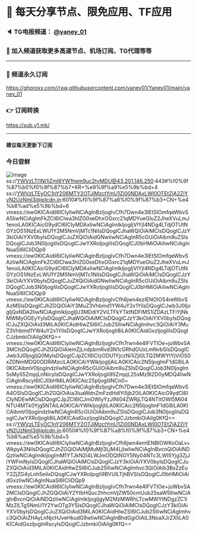 # 🚀 每天分享节点、限免应用、TF应用
### 🔈 TG电报频道： [@yaney_01](https://t.me/yaney_01) 
### 🔔 加入频道获取更多高速节点、机场订阅、TG代理等等  
***
### 🔗  频道永久订阅
   https://ghproxy.com//raw.githubusercontent.com/yaney01/Yaney01/main/yaney_01
### 👉  订阅转换
   https://sub.v1.mk/
***
#### 建议每天更新下订阅
### 今日尝鲜
![image](https://user-images.githubusercontent.com/53202722/223019066-a2dd5429-317f-416f-a569-485ea9d5b75f.png)
ss://YWVzLTI1Ni1jZmI6YW1hem9uc2tyMDU@43.201.146.250:443#%f0%9f%87%b0%f0%9f%87%b7+KR+%e9%9f%a9%e5%9b%bd+4
ss://YWVzLTEyOC1nY206MTY2OTJiMzctYmU1Zi00NDAxLWI0OTEtZjA2ZjYyN2UzNmI3@iplcdn.in:6010#%f0%9f%87%a8%f0%9f%87%b3+CN+%e4%b8%ad%e5%9b%bd+6
vmess://ew0KICAidiI6ICIyIiwNCiAgInBzIjogIvCfh7Dwn4e3IEtSIOmfqeWbvSA5IiwNCiAgImFkZCI6ICIwa3hlZG0xeDhxOGxrc21qMDYueGluZ2JheXVuLmJ1enoiLA0KICAicG9ydCI6ICIyMDAxIiwNCiAgImlkIjogIjVlYjI4NDg4LTdjOTUtNGYzOS1iNzExLWU1Y2M5NmVjMTc1NiIsDQogICJhaWQiOiAiMCIsDQogICJzY3kiOiAiYXV0byIsDQogICJuZXQiOiAidGNwIiwNCiAgInR5cGUiOiAibm9uZSIsDQogICJob3N0IjogIiIsDQogICJwYXRoIjogIiIsDQogICJ0bHMiOiAiIiwNCiAgInNuaSI6ICIiDQp9
vmess://ew0KICAidiI6ICIyIiwNCiAgInBzIjogIvCfh7Dwn4e3IEtSIOmfqeWbvSAzIiwNCiAgImFkZCI6ICIwa3hlZG0xeDhxOGxrc21qMDYueGluZ2JheXVuLmJ1enoiLA0KICAicG9ydCI6ICIyMDAxIiwNCiAgImlkIjogIjVlYjI4NDg4LTdjOTUtNGYzOS1iNzExLWU1Y2M5NmVjMTc1NiIsDQogICJhaWQiOiAiMCIsDQogICJzY3kiOiAiYXV0byIsDQogICJuZXQiOiAidGNwIiwNCiAgInR5cGUiOiAibm9uZSIsDQogICJob3N0IjogIiIsDQogICJwYXRoIjogIiIsDQogICJ0bHMiOiAiIiwNCiAgInNuaSI6ICIiDQp9
vmess://ew0KICAidiI6ICIyIiwNCiAgInBzIjogIvCfh6jwn4ezIENOIOS4reWbvSAzMSIsDQogICJhZGQiOiAiY3MuZ3Vhbmd1YW4uY2x1YiIsDQogICJwb3J0IjogIjQxNDA2IiwNCiAgImlkIjogIjU3MDdiY2ViLTFkYTktNDFlMS1iZDAzLTFiYjNkMWMyOGEyYyIsDQogICJhaWQiOiAiMCIsDQogICJzY3kiOiAiYXV0byIsDQogICJuZXQiOiAid3MiLA0KICAidHlwZSI6ICJub25lIiwNCiAgImhvc3QiOiAiY3MuZ3Vhbmd1YW4uY2x1YiIsDQogICJwYXRoIjogIi8iLA0KICAidGxzIjogIiIsDQogICJzbmkiOiAiIg0KfQ==
vmess://ew0KICAidiI6ICIyIiwNCiAgInBzIjogIvCfh7rwn4e4IFVTIOe+juWbvSA3MCIsDQogICJhZGQiOiAiemZjLndpbmRvd3N1cGRhdGUxLmNvbSIsDQogICJwb3J0IjogIjQ0MyIsDQogICJpZCI6ICIzODU1YjczNi1iZjI0LTQ2MWYtYjViOS0xZDNmMDQ0ODRiMzciLA0KICAiYWlkIjogIjAiLA0KICAic2N5IjogImF1dG8iLA0KICAibmV0IjogIndzIiwNCiAgInR5cGUiOiAibm9uZSIsDQogICJob3N0IjogIm5sMy55ZmpjLnNicyIsDQogICJwYXRoIjogIi95ZmpjL25sMz9lZD0yMDQ4IiwNCiAgInRscyI6ICJ0bHMiLA0KICAic25pIjogIiINCn0=
vmess://ew0KICAidiI6ICIyIiwNCiAgInBzIjogIvCfh7Dwn4e3IEtSIOmfqeWbvSA4OSIsDQogICJhZGQiOiAia3IuaWdnZmFzdHdlYi5jb20iLA0KICAicG9ydCI6ICIyNDEwMCIsDQogICJpZCI6ICJmOWIyYzJlNi04ZWRjLTQ4NTItOWI5Mi04NTU4MTk0Yjg5NTAiLA0KICAiYWlkIjogIjIiLA0KICAic2N5IjogImF1dG8iLA0KICAibmV0IjogIndzIiwNCiAgInR5cGUiOiAibm9uZSIsDQogICJob3N0IjogIiIsDQogICJwYXRoIjogIi8iLA0KICAidGxzIjogIiIsDQogICJzbmkiOiAiIg0KfQ==
ss://YWVzLTEyOC1nY206MTY2OTJiMzctYmU1Zi00NDAxLWI0OTEtZjA2ZjYyN2UzNmI3@iplcdn.in:6050#%f0%9f%87%a8%f0%9f%87%b3+CN+%e4%b8%ad%e5%9b%bd+5
vmess://ew0KICAidiI6ICIyIiwNCiAgInBzIjogIvCfh6jwn4emIENBIOWKoOaLv+WkpyA3NiIsDQogICJhZGQiOiAiMjMuMjI3LjM4LjIwIiwNCiAgInBvcnQiOiAiNDQzIiwNCiAgImlkIjogImM1YTJkN2I4LWJmODQtNGY5Ny04NTc3LWI5Yjg3ZjJiYWFmNyIsDQogICJhaWQiOiAiMCIsDQogICJzY3kiOiAiYXV0byIsDQogICJuZXQiOiAid3MiLA0KICAidHlwZSI6ICJub25lIiwNCiAgImhvc3QiOiAib3BsZzEuY2ZjZG4yLnh5eiIsDQogICJwYXRoIjogIi9BVUlLTjhBVSIsDQogICJ0bHMiOiAidGxzIiwNCiAgInNuaSI6ICIiDQp9
vmess://ew0KICAidiI6ICIyIiwNCiAgInBzIjogIvCfh7rwn4e4IFVTIOe+juWbvSA2MCIsDQogICJhZGQiOiAiY2YtbHQuc2hhcmVjZW50cmUub25saW5lIiwNCiAgInBvcnQiOiAiNDQzIiwNCiAgImlkIjogIjgyM2MzMWRhLTcwMWYtNDgzZC1iMzZlLTg5NmU1Y2YwOTg3YSIsDQogICJhaWQiOiAiMCIsDQogICJzY3kiOiAiYXV0byIsDQogICJuZXQiOiAid3MiLA0KICAidHlwZSI6ICJub25lIiwNCiAgImhvc3QiOiAiZHAyLnNjcHJveHkudG9wIiwNCiAgInBhdGgiOiAiL3NoaXJrZXIiLA0KICAidGxzIjogInRscyIsDQogICJzbmkiOiAiIg0KfQ==

